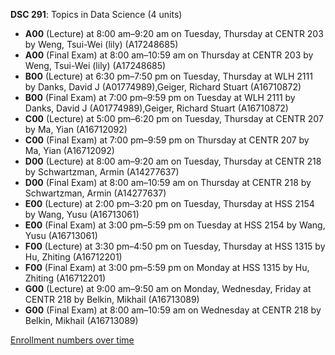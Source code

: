 **DSC 291**: Topics in Data Science (4 units)

- **A00** (Lecture) at 8:00 am–9:20 am on Tuesday, Thursday at CENTR 203 by Weng, Tsui-Wei (lily) (A17248685)
- **A00** (Final Exam) at 8:00 am–10:59 am on Thursday at CENTR 203 by Weng, Tsui-Wei (lily) (A17248685)
- **B00** (Lecture) at 6:30 pm–7:50 pm on Tuesday, Thursday at WLH 2111 by Danks, David J (A01774989),Geiger, Richard Stuart (A16710872)
- **B00** (Final Exam) at 7:00 pm–9:59 pm on Tuesday at WLH 2111 by Danks, David J (A01774989),Geiger, Richard Stuart (A16710872)
- **C00** (Lecture) at 5:00 pm–6:20 pm on Tuesday, Thursday at CENTR 207 by Ma, Yian (A16712092)
- **C00** (Final Exam) at 7:00 pm–9:59 pm on Thursday at CENTR 207 by Ma, Yian (A16712092)
- **D00** (Lecture) at 8:00 am–9:20 am on Tuesday, Thursday at CENTR 218 by Schwartzman, Armin (A14277637)
- **D00** (Final Exam) at 8:00 am–10:59 am on Thursday at CENTR 218 by Schwartzman, Armin (A14277637)
- **E00** (Lecture) at 2:00 pm–3:20 pm on Tuesday, Thursday at HSS 2154 by Wang, Yusu (A16713061)
- **E00** (Final Exam) at 3:00 pm–5:59 pm on Tuesday at HSS 2154 by Wang, Yusu (A16713061)
- **F00** (Lecture) at 3:30 pm–4:50 pm on Tuesday, Thursday at HSS 1315 by Hu, Zhiting (A16712201)
- **F00** (Final Exam) at 3:00 pm–5:59 pm on Monday at HSS 1315 by Hu, Zhiting (A16712201)
- **G00** (Lecture) at 9:00 am–9:50 am on Monday, Wednesday, Friday at CENTR 218 by Belkin, Mikhail (A16713089)
- **G00** (Final Exam) at 8:00 am–10:59 am on Wednesday at CENTR 218 by Belkin, Mikhail (A16713089)

[Enrollment numbers over time](./DSC291.tsv)
